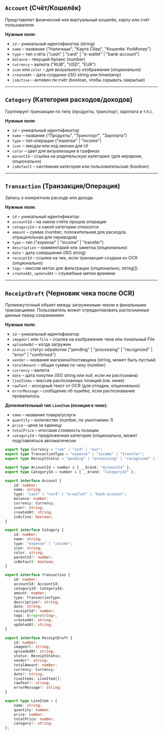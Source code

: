 ## `Account` (Счёт/Кошелёк)

Представляет физический или виртуальный кошелёк, карту или счёт пользователя.

**Нужные поля:**

- `id` – уникальный идентификатор (string)
- `name` – название ("Наличные", "Карта Сбер", "Кошелёк YooMoney")
- `type` – тип счёта ("cash" | "card" | "e-wallet" | "bank-account")
- `balance` – текущий баланс (number)
- `currency` – валюта ("RUB", "USD", "EUR")
- `icon` или `color` – для визуального отображения (опционально)
- `createdAt` – дата создания (ISO string или timestamp)
- `isActive` – активен ли счёт (boolean, чтобы скрывать закрытые)

---

## `Category` (Категория расходов/доходов)

Группирует транзакции по типу (продукты, транспорт, зарплата и т.п.).

**Нужные поля:**

- `id` – уникальный идентификатор
- `name` – название ("Продукты", "Транспорт", "Зарплата")
- `type` – тип операции ("expense" | "income")
- `icon` – эмодзи или код иконки для UI
- `color` – цвет для визуализации в графиках
- `parentId` – ссылка на родительскую категорию (для иерархии, опционально)
- `isDefault` – системная категория или пользовательская (boolean)

---

## `Transaction` (Транзакция/Операция)

Запись о конкретном расходе или доходе.

**Нужные поля:**

- `id` – уникальный идентификатор
- `accountId` – на каком счёте прошла операция
- `categoryId` – к какой категории относится
- `amount` – сумма (number, положительная для расходов, отрицательная для переводов)
- `type` – тип ("expense" | "income" | "transfer")
- `description` – комментарий или заметка (опционально)
- `date` – дата совершения (ISO string)
- `receiptId` – ссылка на чек, если транзакция создана из OCR (опционально)
- `tags` – массив меток для фильтрации (опционально, string[])
- `createdAt`, `updatedAt` – служебные метки времени

---

## `ReceiptDraft` (Черновик чека после OCR)

Промежуточный объект между загруженным чеком и финальными транзакциями. Пользователь может отредактировать распознанные данные перед сохранением.

**Нужные поля:**

- `id` – уникальный идентификатор
- `imageUrl` или `file` – ссылка на изображение чека или локальный File
- `uploadedAt` – когда загружен
- `status` – статус обработки ("pending" | "processing" | "recognized" | "error" | "confirmed")
- `vendor` – название магазина/поставщика (string, может быть пустым)
- `totalAmount` – общая сумма по чеку (number)
- `currency` – валюта
- `date` – дата покупки (ISO string или null, если не распознана)
- `lineItems` – массив распознанных позиций (см. ниже)
- `rawText` – исходный текст от OCR (для отладки, опционально)
- `errorMessage` – сообщение об ошибке, если распознавание провалилось

**Дополнительный тип `LineItem` (позиция в чеке):**

- `name` – название товара/услуги
- `quantity` – количество (number, по умолчанию 1)
- `price` – цена за единицу
- `totalPrice` – итоговая стоимость позиции
- `categoryId` – предложенная категория (опционально, может подставляться автоматически

```typescript
export type Currency = "rub" | "usd" | "eur";
export type TransactionType = "expense" | "income" | "transfer";
export type ReceiptStatus = "pending" | "processing" | "recognized" | "error" | "confirmed";

export type AccountId = number & { __brand: "AccountId" };
export type CategoryId = number & { __brand: "CategoryId" };

export interface Account {
    id: number;
    name: string;
    type: "cash" | "card" | "e-wallet" | "bank-account";
    balance: number;
    currency: Currency;
    icon?: string;
    createdAt: string;
    isActive: boolean;
}

export interface Category {
    id: number;
    name: string;
    type: "expense" | "income";
    icon: string;
    color: string;
    parentId?: number;
    isDefault: boolean;
}

export interface Transaction {
    id: number;
    accountId: AccountId;
    categoryId: CategoryId;
    amount: number;
    type: TransactionType;
    description?: string;
    date: string;
    receiptId?: number;
    tags: Array<string>;
    createdAt: string;
    updatedAt: string;
}

export interface ReceiptDraft {
    id: number;
    imageUrl: string;
    uploadedAt: string;
    status: ReceiptStatus;
    vendor?: string;
    totalAmount: number;
    currency: Currency;
    date?: string;
    lineItems: LineItem[];
    rawText?: string;
    errorMessage?: string;
}

export type LineItem = {
    name: string;
    quantity: number;
    price: number;
    totalPrice: number;
    category?: string;
};
```
